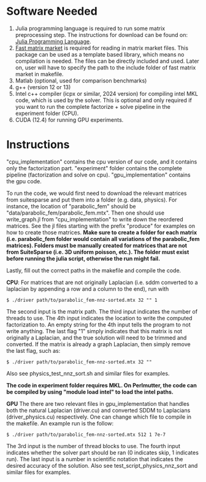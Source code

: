 # Software Needed
1. Julia programming language is required to run some matrix preprocessing step. The instructions for download can be found on: [Julia Programming Language](https://github.com/JuliaLang/julia).
2. [Fast matrix market](https://github.com/alugowski/fast_matrix_market) is required for reading in matrix market files. This package can be used as a template based library, which means no compilation is needed. The files can be directly included and used. Later on, user will have to specify the path to the include folder of fast matrix market in makefile.
3. Matlab (optional, used for comparison benchmarks)
4. g++ (version 12 or 13)
5. Intel c++ compiler (icpx or similar, 2024 version) for compiling intel MKL code, which is used by the solver. This is optional and only required if you want to run the complete factorize + solve pipeline in the experiment folder (CPU).
6. CUDA (12.4) for running GPU experiments.




# Instructions
"cpu_implementation" contains the cpu version of our code, and it contains only the factorization part. "experiment" folder contains the complete pipeline (factorization and solve on cpu). "gpu_implementation" contains the gpu code.


To run the code, we would first need to download the relevant matrices from suitesparse and put them into a folder (e.g. data, physics). For instance, the location of "parabolic_fem" should be "data/parabolic_fem/parabolic_fem.mtx".
Then one should use write_graph.jl from "cpu_implementation" to write down the reordered matrices. See the jl files starting with the prefix "produce" for examples on how to create those matrices.
**Make sure to create a folder for each matrix (i.e. parabolic_fem folder would contain all variations of the parabolic_fem matrices). Folders must be manually created for matrices that are not from SuiteSparse (i.e. 3D uniform poisson, etc.). The folder must exist before running the julia script, otherwise the run might fail.**

Lastly, fill out the correct paths in the makefile and compile the code. 

**CPU**:
For matrices that are not originally Laplacian (i.e. sddm converted to a laplacian by appending a row and a column to the end), run with 
```console
$ ./driver path/to/parabolic_fem-nnz-sorted.mtx 32 "" 1
```
The second input is the matrix path. The third input indicates the number of threads to use. The 4th input indicates the location to write the computed factorization to. An empty string for the 4th input tells the program to not write anything. The last flag "1" simply indicates that this matrix is not originally a Laplacian, and the true solution will need to be trimmed and converted. 
If the matrix is already a graph Laplacian, then simply remove the last flag, such as: 
```console
$ ./driver path/to/parabolic_fem-nnz-sorted.mtx 32 ""
```
Also see physics_test_nnz_sort.sh and similar files for examples.

**The code in experiment folder requires MKL. On Perlmutter, the code can be compiled by using "module load intel" to load the intel paths.**

**GPU**
The there are two relevant files in gpu_implementation that handles both the natural Laplacian (driver.cu) and converted SDDM to Laplacians (driver_physics.cu) respectively. One can change which file to compile in the makefile. An example run is the follow:
```console
$ ./driver path/to/parabolic_fem-nnz-sorted.mtx 512 1 7e-7
```
The 3rd input is the number of thread blocks to use. The fourth input indicates whether the solver part should be ran (0 indicates skip, 1 indicates run). The last input is a number in scientific notation that indicates the desired accuracy of the solution.
Also see test_script_physics_nnz_sort and similar files for examples.

